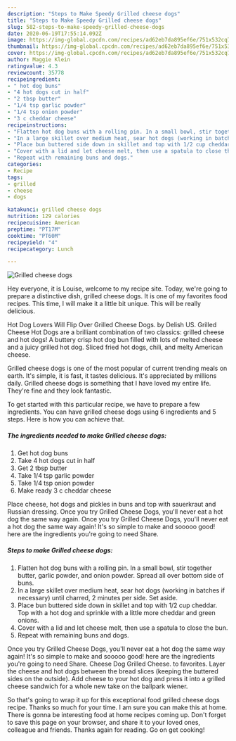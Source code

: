 ```yaml
---
description: "Steps to Make Speedy Grilled cheese dogs"
title: "Steps to Make Speedy Grilled cheese dogs"
slug: 582-steps-to-make-speedy-grilled-cheese-dogs
date: 2020-06-19T17:55:14.092Z
image: https://img-global.cpcdn.com/recipes/ad62eb7da895ef6e/751x532cq70/grilled-cheese-dogs-recipe-main-photo.jpg
thumbnail: https://img-global.cpcdn.com/recipes/ad62eb7da895ef6e/751x532cq70/grilled-cheese-dogs-recipe-main-photo.jpg
cover: https://img-global.cpcdn.com/recipes/ad62eb7da895ef6e/751x532cq70/grilled-cheese-dogs-recipe-main-photo.jpg
author: Maggie Klein
ratingvalue: 4.3
reviewcount: 35778
recipeingredient:
- " hot dog buns"
- "4 hot dogs cut in half"
- "2 tbsp butter"
- "1/4 tsp garlic powder"
- "1/4 tsp onion powder"
- "3 c cheddar cheese"
recipeinstructions:
- "Flatten hot dog buns with a rolling pin. In a small bowl, stir together butter, garlic powder, and onion powder. Spread all over bottom side of buns."
- "In a large skillet over medium heat, sear hot dogs (working in batches if necessary) until charred, 2 minutes per side. Set aside."
- "Place bun buttered side down in skillet and top with 1/2 cup cheddar. Top with a hot dog and sprinkle with a little more cheddar and green onions."
- "Cover with a lid and let cheese melt, then use a spatula to close the bun."
- "Repeat with remaining buns and dogs."
categories:
- Recipe
tags:
- grilled
- cheese
- dogs

katakunci: grilled cheese dogs 
nutrition: 129 calories
recipecuisine: American
preptime: "PT17M"
cooktime: "PT60M"
recipeyield: "4"
recipecategory: Lunch

---
```



![Grilled cheese dogs](https://img-global.cpcdn.com/recipes/ad62eb7da895ef6e/751x532cq70/grilled-cheese-dogs-recipe-main-photo.jpg)

Hey everyone, it is Louise, welcome to my recipe site. Today, we're going to prepare a distinctive dish, grilled cheese dogs. It is one of my favorites food recipes. This time, I will make it a little bit unique. This will be really delicious.

Hot Dog Lovers Will Flip Over Grilled Cheese Dogs. by Delish US. Grilled Cheese Hot Dogs are a brilliant combination of two classics: grilled cheese and hot dogs! A buttery crisp hot dog bun filled with lots of melted cheese and a juicy grilled hot dog. Sliced fried hot dogs, chili, and melty American cheese.

Grilled cheese dogs is one of the most popular of current trending meals on earth. It's simple, it is fast, it tastes delicious. It's appreciated by millions daily. Grilled cheese dogs is something that I have loved my entire life. They're fine and they look fantastic.


To get started with this particular recipe, we have to prepare a few ingredients. You can have grilled cheese dogs using 6 ingredients and 5 steps. Here is how you can achieve that.

<!--inarticleads1-->

##### The ingredients needed to make Grilled cheese dogs:

1. Get  hot dog buns
1. Take 4 hot dogs cut in half
1. Get 2 tbsp butter
1. Take 1/4 tsp garlic powder
1. Take 1/4 tsp onion powder
1. Make ready 3 c cheddar cheese


Place cheese, hot dogs and pickles in buns and top with sauerkraut and Russian dressing. Once you try Grilled Cheese Dogs, you&#39;ll never eat a hot dog the same way again. Once you try Grilled Cheese Dogs, you&#39;ll never eat a hot dog the same way again! It&#39;s so simple to make and sooooo good! here are the ingredients you&#39;re going to need Share. 

<!--inarticleads2-->

##### Steps to make Grilled cheese dogs:

1. Flatten hot dog buns with a rolling pin. In a small bowl, stir together butter, garlic powder, and onion powder. Spread all over bottom side of buns.
1. In a large skillet over medium heat, sear hot dogs (working in batches if necessary) until charred, 2 minutes per side. Set aside.
1. Place bun buttered side down in skillet and top with 1/2 cup cheddar. Top with a hot dog and sprinkle with a little more cheddar and green onions.
1. Cover with a lid and let cheese melt, then use a spatula to close the bun.
1. Repeat with remaining buns and dogs.


Once you try Grilled Cheese Dogs, you&#39;ll never eat a hot dog the same way again! It&#39;s so simple to make and sooooo good! here are the ingredients you&#39;re going to need Share. Cheese Dog Grilled Cheese. to favorites. Layer the cheese and hot dogs between the bread slices (keeping the buttered sides on the outside). Add cheese to your hot dog and press it into a grilled cheese sandwich for a whole new take on the ballpark wiener. 

So that's going to wrap it up for this exceptional food grilled cheese dogs recipe. Thanks so much for your time. I am sure you can make this at home. There is gonna be interesting food at home recipes coming up. Don't forget to save this page on your browser, and share it to your loved ones, colleague and friends. Thanks again for reading. Go on get cooking!
